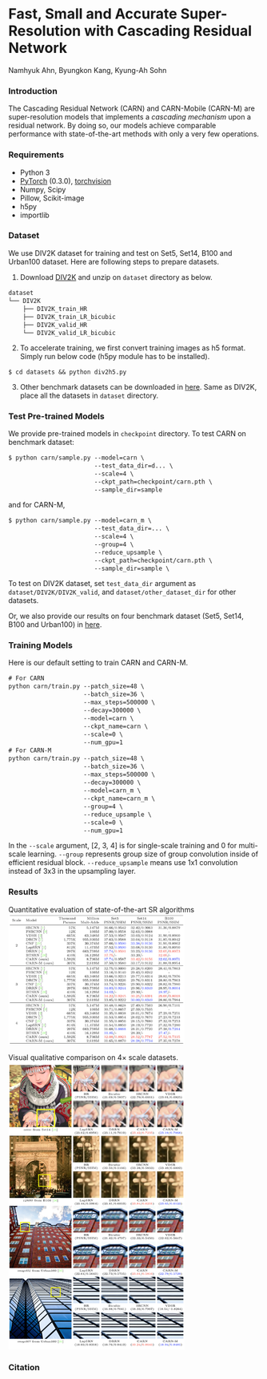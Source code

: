 
# Fast, Small and Accurate Super-Resolution with Cascading Residual Network
Namhyuk Ahn, Byungkon Kang, Kyung-Ah Sohn

### Introduction
The Cascading Residual Network (CARN) and CARN-Mobile (CARN-M) are super-resolution models that implements a *cascading mechanism* upon a residual network. By doing so, our models achieve comparable performance with state-of-the-art methods with only a very few operations.

### Requirements
- Python 3
- [PyTorch](https://github.com/pytorch/pytorch) (0.3.0), [torchvision](https://github.com/pytorch/vision)
- Numpy, Scipy
- Pillow, Scikit-image
- h5py
- importlib

### Dataset
We use DIV2K dataset for training and test on Set5, Set14, B100 and Urban100 dataset. Here are following steps to prepare datasets.

1. Download [DIV2K](https://data.vision.ee.ethz.ch/cvl/DIV2K) and unzip on `dataset` directory as below.
  ```
  dataset
  └── DIV2K
      ├── DIV2K_train_HR
      ├── DIV2K_train_LR_bicubic
      ├── DIV2K_valid_HR
      └── DIV2K_valid_LR_bicubic
  ```
2. To accelerate training, we first convert training images as h5 format. Simply run below code (h5py module has to be installed).
```shell
$ cd datasets && python div2h5.py
```
3. Other benchmark datasets can be downloaded in [here](https://drive.google.com/file/d/1JJFKMRdOF4DqZd1kwDRrPKvSKnmqWjed/view?usp=sharing). Same as DIV2K, place all the datasets in `dataset` directory.

### Test Pre-trained Models
We provide pre-trained models in `checkpoint` directory. To test CARN on benchmark dataset:
```shell
$ python carn/sample.py --model=carn \
                        --test_data_dir=d... \
                        --scale=4 \
                        --ckpt_path=checkpoint/carn.pth \
                        --sample_dir=sample
```
and for CARN-M,
```shell
$ python carn/sample.py --model=carn_m \
                        --test_data_dir=... \
                        --scale=4 \
                        --group=4 \
                        --reduce_upsample \
                        --ckpt_path=checkpoint/carn.pth \
                        --sample_dir=sample \
```
To test on DIV2K dataset, set `test_data_dir` argument as `dataset/DIV2K/DIV2K_valid`, and `dataset/other_dataset_dir` for other datasets.

Or, we also provide our results on four benchmark dataset (Set5, Set14, B100 and Urban100) in [here](https://drive.google.com/file/d/1RGio4rgo1f8vjUJlp891gRqY8Fov40hD/view?usp=sharing).

### Training Models
Here is our default setting to train CARN and CARN-M.
```shell
# For CARN
python carn/train.py --patch_size=48 \
                     --batch_size=36 \
                     --max_steps=500000 \
                     --decay=300000 \
                     --model=carn \
                     --ckpt_name=carn \
                     --scale=0 \
                     --num_gpu=1
# For CARN-M
python carn/train.py --patch_size=48 \
                     --batch_size=36 \
                     --max_steps=500000 \
                     --decay=300000 \
                     --model=carn_m \
                     --ckpt_name=carn_m \
                     --group=4 \
                     --reduce_upsample \
                     --scale=0 \
                     --num_gpu=1
```
In the `--scale` argument, [2, 3, 4] is for single-scale training and 0 for multi-scale learning. `--group` represents group size of group convolution inside of efficient residual block. `--reduce_upsample` means use 1x1 convolution instead of 3x3 in the upsampling layer.

### Results
Quantitative evaluation of state-of-the-art SR algorithms
<img src="assets/sota.png" width="70%">

Visual qualitative comparison on 4× scale datasets.
<img src="assets/result.png" width="70%">

### Citation
